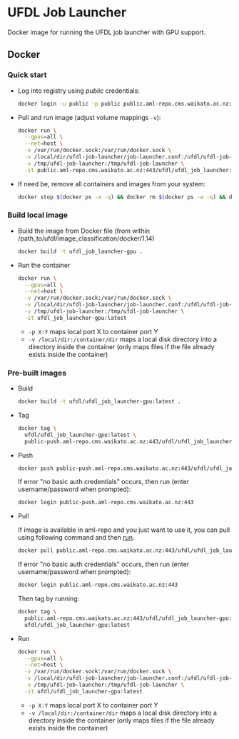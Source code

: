 # UFDL Job Launcher

Docker image for running the UFDL job launcher with GPU support.
 

## Docker

### Quick start

* Log into registry using *public* credentials:

  ```bash
  docker login -u public -p public public.aml-repo.cms.waikato.ac.nz:443 
  ```

* Pull and run image (adjust volume mappings `-v`):

  ```bash
  docker run \
    --gpus=all \
    --net=host \
    -v /var/run/docker.sock:/var/run/docker.sock \
    -v /local/dir/ufdl-job-launcher/job-launcher.conf:/ufdl/ufdl-job-launcher/examples/job-launcher-example.conf \
    -v /tmp/ufdl-job-launcher:/tmp/ufdl-job-launcher \
    -it public.aml-repo.cms.waikato.ac.nz:443/ufdl/ufdl_job_launcher:latest
  ```

* If need be, remove all containers and images from your system:

  ```bash
  docker stop $(docker ps -a -q) && docker rm $(docker ps -a -q) && docker system prune -a
  ```


### Build local image

* Build the image from Docker file (from within /path_to/ufdl/image_classification/docker/1.14)

  ```bash
  docker build -t ufdl_job_launcher-gpu .
  ```

* Run the container

  ```bash
  docker run \
    --gpus=all \
    --net=host \
    -v /var/run/docker.sock:/var/run/docker.sock \
    -v /local/dir/ufdl-job-launcher/job-launcher.conf:/ufdl/ufdl-job-launcher/examples/job-launcher-example.conf \
    -v /tmp/ufdl-job-launcher:/tmp/ufdl-job-launcher \
    -it ufdl_job_launcher-gpu:latest
  ```
  * `-p X:Y` maps local port X to container port Y 
  * `-v /local/dir:/container/dir` maps a local disk directory into a directory inside the container
    (only maps files if the file already exists inside the container)

### Pre-built images

* Build

  ```bash
  docker build -t ufdl/ufdl_job_launcher-gpu:latest .
  ```
  
* Tag

  ```bash
  docker tag \
    ufdl/ufdl_job_launcher-gpu:latest \
    public-push.aml-repo.cms.waikato.ac.nz:443/ufdl/ufdl_job_launcher-gpu:latest
  ```
  
* Push

  ```bash
  docker push public-push.aml-repo.cms.waikato.ac.nz:443/ufdl/ufdl_job_launcher-gpu:latest
  ```
  If error "no basic auth credentials" occurs, then run (enter username/password when prompted):
  
  ```bash
  docker login public-push.aml-repo.cms.waikato.ac.nz:443
  ```
  
* Pull

  If image is available in aml-repo and you just want to use it, you can pull using following command and then [run](#run).

  ```bash
  docker pull public.aml-repo.cms.waikato.ac.nz:443/ufdl/ufdl_job_launcher-gpu:latest
  ```
  If error "no basic auth credentials" occurs, then run (enter username/password when prompted):
  
  ```bash
  docker login public.aml-repo.cms.waikato.ac.nz:443
  ```
  Then tag by running:
  
  ```bash
  docker tag \
    public.aml-repo.cms.waikato.ac.nz:443/ufdl/ufdl_job_launcher-gpu:latest \
    ufdl/ufdl_job_launcher-gpu:latest
  ```

* <a name="run">Run</a>

  ```bash
  docker run \
    --gpus=all \
    --net=host \
    -v /var/run/docker.sock:/var/run/docker.sock \
    -v /local/dir/ufdl-job-launcher/job-launcher.conf:/ufdl/ufdl-job-launcher/examples/job-launcher-example.conf \
    -v /tmp/ufdl-job-launcher:/tmp/ufdl-job-launcher \
    -it ufdl/ufdl_job_launcher-gpu:latest
  ```
  * `-p X:Y` maps local port X to container port Y 
  * `-v /local/dir:/container/dir` maps a local disk directory into a directory inside the container
    (only maps files if the file already exists inside the container)
